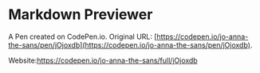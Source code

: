 # Markdown Previewer

A Pen created on CodePen.io. Original URL: [https://codepen.io/jo-anna-the-sans/pen/jOjoxdb](https://codepen.io/jo-anna-the-sans/pen/jOjoxdb).

Website:https://codepen.io/jo-anna-the-sans/full/jOjoxdb
